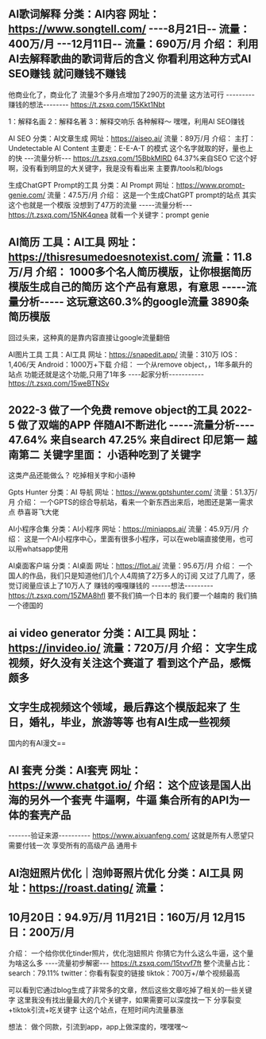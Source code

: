 AI歌词解释
分类：AI内容
网址：https://www.songtell.com/
----8月21日--
流量：400万/月
---12月11日--
流量：690万/月
介绍：
利用AI去解释歌曲的歌词背后的含义
你看利用这种方式AI SEO赚钱
就问赚钱不赚钱
----------------------
他商业化了，商业化了
流量3个多月点增加了290万的流量
这方法可行
---------赚钱的想法--------
https://t.zsxq.com/15Kkt1Nbt

1：解释名画
2：解释名著
3：解释交响乐
各种解释～ 嘿嘿，利用AI SEO赚钱

AI SEO
分类：AI文章生成
网址：https://aiseo.ai/
流量：89万/月
介绍：
主打：Undetectable AI Content
主要走：E-E-A-T 的模式
这个名字就取的好，量也上的快
---流量分析---
https://t.zsxq.com/15BbkMlRD
64.37%来自SEO
它这个好啊，没有看到明显的大关键字，我是没有看出来
主要靠/tools和/blogs

生成ChatGPT Prompt的工具
分类：AI Prompt
网址：https://www.prompt-genie.com/
流量：47.5万/月
介绍：
这是一个生成ChatGPT prompt的站点
其实这个也就是一个模版
没想到了47万的流量
-----流量分析---
https://t.zsxq.com/15NK4qnea
就看一个关键字：prompt genie

AI简历
工具：AI工具
网址：https://thisresumedoesnotexist.com/
流量：11.8万/月
介绍：
1000多个名人简历模版，让你根据简历模版生成自己的简历
这个产品有意思，有意思
-----流量分析-----
这玩意这60.3%的google流量
3890条简历模版
----------------
回过头来，这种真的是靠内容直接让google流量翻倍

AI图片工具
工具：AI工具
网址：https://snapedit.app/
流量：310万
IOS：1,406/天
Android：1000万+下载
介绍：
一个从remove object，，1年多飙升的站点
功能还就是这个功能,只用了1年多
----起家分析-----------
https://t.zsxq.com/15weBTNSv

2022-3 做了一个免费 remove object的工具
2022-5 做了双端的APP
伴随AI不断进化
-----流量分析----
47.64% 来自search
47.25% 来自direct
印尼第一
越南第二
关键字里面：
小语种吃到了关键字
----------------------
这类产品还能做么？
吃掉相关字和小语种

Gpts Hunter
分类：AI 导航
网址：https://www.gptshunter.com/
流量：51.3万/月
介绍：
一个GPTS的综合导航站，看来一个新东西出来后，地图还是第一需求点
恭喜哥飞大佬


AI小程序合集
分类：AI小程序
网址：https://miniapps.ai/
流量：45.9万/月
介绍：
这是一个AI小程序中心，里面有很多小程序，可以在web端直接使用，也可以用whatsapp使用


AI桌面客户端
分类：AI桌面
网址：https://flot.ai/
流量：95.6万/月
介绍：
一个国人的作品，我们只是知道他们几个人4周搞了2万多人的订阅
又过了几周了，感觉订阅量应该上了10万人了
赚钱的嘎嘎赚钱的
------想法---------
https://t.zsxq.com/15ZMA8hfl
要不我们搞一个日本的
我们要一个越南的
我们搞一个德国的


ai video generator
分类：AI工具
网址：https://invideo.io/
流量：720万/月
介绍：
文字生成视频，好久没有关注这个赛道了
看到这个产品，感慨颇多
-------------------
文字生成视频这个领域，最后靠这个模版起来了
生日，婚礼，毕业，旅游等等
也有AI生成一些视频
------------------
国内的有AI漫文==

AI 套壳
分类：AI套壳
网址：https://www.chatgot.io/
介绍：
这个应该是国人出海的另外一个套壳
牛逼啊，牛逼
集合所有的API为一体的套壳产品
---------------------------
-------验证来源----------
https://www.aixuanfeng.com/
这就是所有人愿望只需要付钱一次
享受所有的高级产品
通用卡


AI泡妞照片优化｜泡帅哥照片优化
分类：AI工具
网址：https://roast.dating/
流量：
-----------
10月20日：94.9万/月
11月21日：160万/月
12月15日：200万/月
-----------
介绍：
一个给你优化tinder照片，优化泡妞照片
你猜它为什么这么牛逼，这个量为啥这么多
----流量初步解密---
https://t.zsxq.com/15tvvf7ft
整个流量占比：
search：79.11%
twitter：你看有裂变的链接
tiktok：700万+/单个视频最高

可以看到它通过blog生成了非常多的文章，然后这些文章吃掉了相关的一些关键字
这里我没有找出量最大的几个关键字，如果需要可以深度找一下
分享裂变+tiktok引流+吃关键字
让这个站点，在短时间内流量暴涨

想法：
做个同款，引流到app，app上做深度的，嘿嘿嘿～


